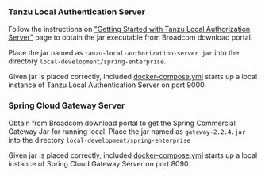 ### Tanzu Local Authentication Server

Follow the instructions
on ["Getting Started with Tanzu Local Authorization Server"](https://docs.vmware.com/en/Tanzu-Spring-Runtime/Commercial/Tanzu-Spring-Runtime/local-auth-server-about-local-auth-server.html)
page to obtain the jar executable from Broadcom download portal.

Place the jar named as `tanzu-local-authorization-server.jar` into the directory `local-development/spring-enterprise`.

Given jar is placed correctly, included [docker-compose.yml](docker-compose.yaml) starts up a local instance of Tanzu
Local Authentication Server on port 9000.

### Spring Cloud Gateway Server

Obtain from Broadcom download portal to get the Spring Commercial Gateway Jar for running local.
Place the jar named as `gateway-2.2.4.jar` into the directory `local-development/spring-enterprise`

Given jar is placed correctly, included [docker-compose.yml](docker-compose.yaml) starts up a local instance of Spring
Cloud Gateway Server on port 8090.
